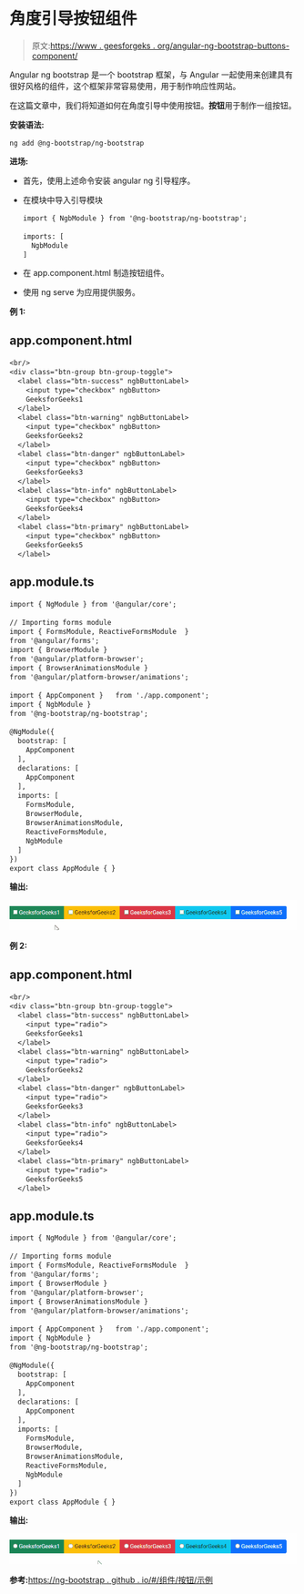 # 角度引导按钮组件

> 原文:[https://www . geesforgeks . org/angular-ng-bootstrap-buttons-component/](https://www.geeksforgeeks.org/angular-ng-bootstrap-buttons-component/)

Angular ng bootstrap 是一个 bootstrap 框架，与 Angular 一起使用来创建具有很好风格的组件，这个框架非常容易使用，用于制作响应性网站。

在这篇文章中，我们将知道如何在角度引导中使用按钮。**按钮**用于制作一组按钮。

**安装语法:**

```
ng add @ng-bootstrap/ng-bootstrap
```

**进场:**

*   首先，使用上述命令安装 angular ng 引导程序。
*   在模块中导入引导模块

    ```
    import { NgbModule } from '@ng-bootstrap/ng-bootstrap';

    imports: [
      NgbModule
    ]

    ```

*   在 app.component.html 制造按钮组件。
*   使用 ng serve 为应用提供服务。

**例 1:**

## app.component.html

```
<br/>
<div class="btn-group btn-group-toggle">
  <label class="btn-success" ngbButtonLabel>
    <input type="checkbox" ngbButton> 
    GeeksforGeeks1
  </label>
  <label class="btn-warning" ngbButtonLabel>
    <input type="checkbox" ngbButton>
    GeeksforGeeks2
  </label>
  <label class="btn-danger" ngbButtonLabel>
    <input type="checkbox" ngbButton> 
    GeeksforGeeks3
  </label>
  <label class="btn-info" ngbButtonLabel>
    <input type="checkbox" ngbButton>
    GeeksforGeeks4
  </label>
  <label class="btn-primary" ngbButtonLabel>
    <input type="checkbox" ngbButton> 
    GeeksforGeeks5
  </label>
```

## app.module.ts

```
import { NgModule } from '@angular/core';

// Importing forms module
import { FormsModule, ReactiveFormsModule  } 
from '@angular/forms';
import { BrowserModule } 
from '@angular/platform-browser';
import { BrowserAnimationsModule }
from '@angular/platform-browser/animations';

import { AppComponent }   from './app.component';
import { NgbModule } 
from '@ng-bootstrap/ng-bootstrap';

@NgModule({
  bootstrap: [
    AppComponent
  ],
  declarations: [
    AppComponent
  ],
  imports: [
    FormsModule,
    BrowserModule,
    BrowserAnimationsModule,
    ReactiveFormsModule,
    NgbModule
  ]
})
export class AppModule { }
```

**输出:**

![](img/a3c37e5cce103fed7096f8b0bab28379.png)

**例 2:**

## app.component.html

```
<br/>
<div class="btn-group btn-group-toggle">
  <label class="btn-success" ngbButtonLabel>
    <input type="radio">
    GeeksforGeeks1
  </label>
  <label class="btn-warning" ngbButtonLabel>
    <input type="radio">
    GeeksforGeeks2
  </label>
  <label class="btn-danger" ngbButtonLabel>
    <input type="radio">
    GeeksforGeeks3
  </label>
  <label class="btn-info" ngbButtonLabel>
    <input type="radio">
    GeeksforGeeks4
  </label>
  <label class="btn-primary" ngbButtonLabel>
    <input type="radio">
    GeeksforGeeks5
  </label>
```

## app.module.ts

```
import { NgModule } from '@angular/core';

// Importing forms module
import { FormsModule, ReactiveFormsModule  }
from '@angular/forms';
import { BrowserModule }
from '@angular/platform-browser';
import { BrowserAnimationsModule } 
from '@angular/platform-browser/animations';

import { AppComponent }   from './app.component';
import { NgbModule } 
from '@ng-bootstrap/ng-bootstrap';

@NgModule({
  bootstrap: [
    AppComponent
  ],
  declarations: [
    AppComponent
  ],
  imports: [
    FormsModule,
    BrowserModule,
    BrowserAnimationsModule,
    ReactiveFormsModule,
    NgbModule
  ]
})
export class AppModule { }
```

**输出:**

![](img/6199abdb1aff5782cafcade86bb1e3a4.png)

**参考:**[https://ng-bootstrap . github . io/#/组件/按钮/示例](https://ng-bootstrap.github.io/#/components/buttons/examples)